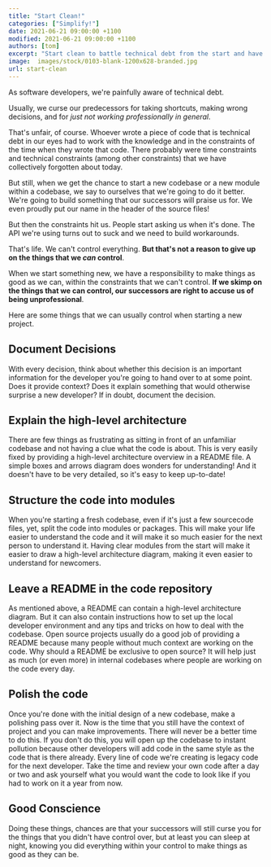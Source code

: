 ```yaml
---
title: "Start Clean!"
categories: ["Simplify!"]
date: 2021-06-21 09:00:00 +1100
modified: 2021-06-21 09:00:00 +1100
authors: [tom]
excerpt: "Start clean to battle technical debt from the start and have a good conscience."
image:  images/stock/0103-blank-1200x628-branded.jpg
url: start-clean
---
```


As software developers, we're painfully aware of technical debt.

Usually, we curse our predecessors for taking shortcuts, making wrong decisions, and for *just not working professionally in general*.

That's unfair, of course. Whoever wrote a piece of code that is technical debt in our eyes had to work with the knowledge and in the constraints of the time when they wrote that code. There probably were time constraints and technical constraints (among other constraints) that we have collectively forgotten about today.

But still, when we get the chance to start a new codebase or a new module within a codebase, we say to ourselves that we're going to do it better. We're going to build something that our successors will praise us for. We even proudly put our name in the header of the source files!

But then the constraints hit us. People start asking us when it's done. The API we're using turns out to suck and we need to build workarounds.

That's life. We can't control everything. **But that's not a reason to give up on the things that we *can* control**.

When we start something new, we have a responsibility to make things as good as we can, within the constraints that we can't control. **If we skimp on the things that we can control, our successors are right to accuse us of being unprofessional**.

Here are some things that we can usually control when starting a new project.

## Document Decisions

With every decision, think about whether this decision is an important information for the developer you're going to hand over to at some point. Does it provide context? Does it explain something that would otherwise surprise a new developer? If in doubt, document the decision.

## Explain the high-level architecture

There are few things as frustrating as sitting in front of an unfamiliar codebase and not having a clue what the code is about. This is very easily fixed by providing a high-level architecture overview in a README file. A simple boxes and arrows diagram does wonders for understanding! And it doesn't have to be very detailed, so it's easy to keep up-to-date!

## Structure the code into modules

When you're starting a fresh codebase, even if it's just a few sourcecode files, yet, split the code into modules or packages. This will make your life easier to understand the code and it will make it so much easier for the next person to understand it. Having clear modules from the start will make it easier to draw a high-level architecture diagram, making it even easier to understand for newcomers.

## Leave a README in the code repository
As mentioned above, a README can contain a high-level architecture diagram. But it can also contain instructions how to set up the local developer environment and any tips and tricks on how to deal with the codebase. Open source projects usually do a good job of providing a README because many people without much context are working on the code. Why should a README be exclusive to open source? It will help just as much (or even more) in internal codebases where people are working on the code every day.
  
## Polish the code

Once you're done with the initial design of a new codebase, make a polishing pass over it. Now is the time that you still have the context of project and you can make improvements. There will never be a better time to do this. If you don't do this, you will open up the codebase to instant pollution because other developers will add code in the same style as the code that is there already. Every line of code we're creating is legacy code for the next developer. Take the time and review your own code after a day or two and ask yourself what you would want the code to look like if you had to work on it a year from now.

## Good Conscience
Doing these things, chances are that your successors will still curse you for the things that you didn't have control over, but at least you can sleep at night, knowing you did everything within your control to make things as good as they can be.
